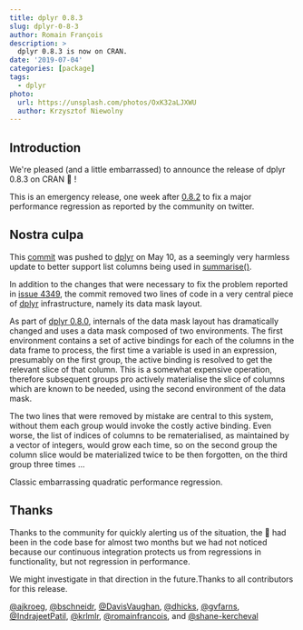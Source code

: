 ```yaml
---
title: dplyr 0.8.3
slug: dplyr-0-8-3
author: Romain François
description: >
  dplyr 0.8.3 is now on CRAN.
date: '2019-07-04'
categories: [package]
tags:
  - dplyr
photo:
  url: https://unsplash.com/photos/OxK32aLJXWU
  author: Krzysztof Niewolny
---
```





## Introduction

We're pleased (and a little embarrassed) to announce the release of dplyr 0.8.3 on CRAN 😬 !

This is an emergency release, one week after [0.8.2](https://www.tidyverse.org/articles/2019/06/dplyr-0-8-2/)
to fix a major performance regression as reported by the community on twitter. 

## Nostra culpa

This [commit](https://github.com/tidyverse/dplyr/commit/036de90fbf9e3eef72c015982a5d1294d2157a2c#r34165423) was pushed to
[dplyr](https://dplyr.tidyverse.org) on May 10, as a seemingly very harmless update to better support list
columns being used in [summarise()](https://dplyr.tidyverse.org/reference/summarise.html).

In addition to the changes that were necessary to fix the problem reported in [issue 4349](https://github.com/tidyverse/dplyr/issues/4349),
the commit removed two lines of code in a very central piece of [dplyr](https://dplyr.tidyverse.org) infrastructure,
namely its data mask layout.

As part of [dplyr 0.8.0](https://www.tidyverse.org/articles/2019/02/dplyr-0-8-0/), internals of the data mask layout has
dramatically changed and uses a data mask composed of two environments. The first environment contains a set of active
bindings for each of the columns in the data frame to process, the first time a variable is used in an expression,
presumably on the first group, the active binding is resolved to get the relevant slice of that column. This is a
somewhat expensive operation, therefore subsequent groups pro actively materialise the slice of columns which are known
to be needed, using the second environment of the data mask.

The two lines that were removed by mistake are central to this system, without them each group would
invoke the costly active binding. Even worse, the list of indices of columns to be rematerialised,
as maintained by a vector of integers, would grow each time, so on the second group the column slice would
be materialized twice to be then forgotten, on the third group three times ...

Classic embarrassing quadratic performance regression.

## Thanks

Thanks to the community for quickly alerting us of the situation, the 🐌 had been
in the code base for almost two months but we had not noticed because our continuous
integration protects us from regressions in functionality, but not regression in performance.

We might investigate in that direction in the future.Thanks to all contributors for this release.

[&#x0040;ajkroeg](https://github.com/ajkroeg), [&#x0040;bschneidr](https://github.com/bschneidr), [&#x0040;DavisVaughan](https://github.com/DavisVaughan), [&#x0040;dhicks](https://github.com/dhicks), [&#x0040;gvfarns](https://github.com/gvfarns), [&#x0040;IndrajeetPatil](https://github.com/IndrajeetPatil), [&#x0040;krlmlr](https://github.com/krlmlr), [&#x0040;romainfrancois](https://github.com/romainfrancois), and [&#x0040;shane-kercheval](https://github.com/shane-kercheval)
